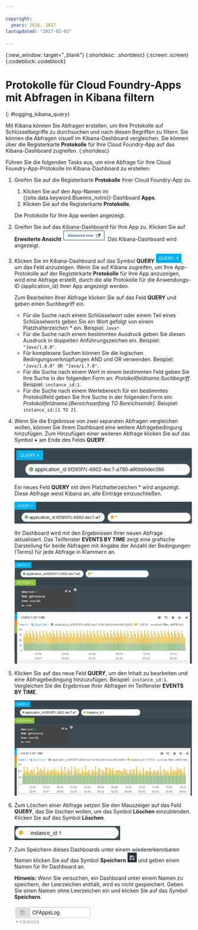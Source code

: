 ```yaml
---

copyright:
  years: 2016, 2017
lastupdated: "2017-02-02"

---
```


{:new_window: target="_blank"}
{:shortdesc: .shortdesc}
{:screen:.screen}
{:codeblock:.codeblock}


# Protokolle für Cloud Foundry-Apps mit Abfragen in Kibana filtern
{: #logging_kibana_query}

Mit Kibana können Sie Abfragen erstellen, um Ihre Protokolle auf Schlüsselbegriffe zu durchsuchen und nach diesen Begriffen zu filtern. Sie können die Abfragen visuell im Kibana-Dashboard vergleichen. Sie können über die Registerkarte **Protokolle** für Ihre Cloud Foundry-App auf das Kibana-Dashboard zugreifen. 
{:shortdesc}

Führen Sie die folgenden Tasks aus, um eine Abfrage für Ihre Cloud Foundry-App-Protokolle im Kibana-Dashboard zu erstellen:

1. Greifen Sie auf die Registerkarte **Protokolle** Ihrer Cloud Foundry-App zu. 

    1. Klicken Sie auf den App-Namen im {{site.data.keyword.Bluemix_notm}}-Dashboard **Apps**.
    2. Klicken Sie auf die Registerkarte **Protokolle**. 
    
    Die Protokolle für Ihre App werden angezeigt.

2. Greifen Sie auf das Kibana-Dashboard für Ihre App zu. Klicken Sie auf **Erweiterte Ansicht** ![Link für erweiterte Ansicht](images/logging_advanced_view.jpg "Link für Erweiterte Ansicht"). Das Kibana-Dashboard wird angezeigt.

3. Klicken Sie im Kibana-Dashboard auf das Symbol **QUERY** ![Abfragesymbol](images/logging_query.jpg "Abfragesymbol"), um das Feld anzuzeigen. Wenn Sie auf Kibana zugreifen, um Ihre App-Protokolle auf der Registerkarte **Protokolle** für Ihre App anzuzeigen, wird eine Abfrage erstellt, durch die alle Protokolle für die Anwendungs-ID (application_id) Ihrer App angezeigt werden.
	
    Zum Bearbeiten Ihrer Abfrage klicken Sie auf das Feld **QUERY** und geben einen Suchbegriff ein.

    * Für die Suche nach einem Schlüsselwort oder einem Teil eines Schlüsselworts geben Sie ein Wort gefolgt von einem Platzhalterzeichen \* ein. Beispiel: `Java*`. 
	* Für die Suche nach einem bestimmten Ausdruck geben Sie diesen Ausdruck in doppelten Anführungszeichen ein. Beispiel: `"Java/1.8.0"`.
	* Für komplexere Suchen können Sie die logischen Bedingungsverknüpfungen AND und OR verwenden. Beispiel: `"Java/1.8.0" OR "Java/1.7.0"`.
	* Für die Suche nach einem Wert in einem bestimmten Feld geben Sie Ihre Suche in der folgenden Form an: *Protokollfeldname:Suchbegriff*. Beispiel: `instance_id:1`.
	* Für die Suche nach einem Wertebereich für ein bestimmtes Protokollfeld geben Sie Ihre Suche in der folgenden Form ein: *Protokollfeldname:[Bereichsanfang TO Bereichsende]*. Beispiel: `instance_id:[1 TO 2]`.

4. Wenn Sie die Ergebnisse von zwei separaten Abfragen vergleichen wollen, können Sie Ihrem Dashboard eine weitere Abfragebedingung hinzufügen. Zum Hinzufügen einer weiteren Abfrage klicken Sie auf das Symbol **+** am Ende des Felds **QUERY**.

    ![Abfragefeld](images/logging_query_field.jpg "Abfragefeld")
	
    Ein neues Feld **QUERY** mit dem Platzhalterzeichen \* wird angezeigt. Diese Abfrage weist Kibana an, alle Einträge einzuschließen.
	
    ![Zusätzliches Abfragefeld](images/logging_additional_query_field.jpg "Zusätzliches Abfragefeld")
	
    Ihr Dashboard wird mit den Ergebnissen Ihrer neuen Abfrage aktualisiert. Das Teilfenster **EVENTS BY TIME** zeigt eine grafische Darstellung für beide Abfragen mit Angabe der Anzahl der Bedingungen (Terms) für jede Abfrage in Klammern an. 
	
    ![Dashboard mit einem Diagramm für beide Abfragen](images/logging_dashboard_queries.jpg "Dashboard mit einem Diagramm für beide Abfragen")
	
5. Klicken Sie auf das neue Feld **QUERY**, um den Inhalt zu bearbeiten und eine Abfragebedingung hinzuzufügen. Beispiel: `instance_id:1`. Vergleichen Sie die Ergebnisse Ihrer Abfragen im Teilfenster **EVENTS BY TIME**.

    ![Dashboard mit einem Diagramm für beide Abfragen](images/logging_dashboard_queries2.jpg "Dashboard mit einem Diagramm für beide Abfragen")

6. Zum Löschen einer Abfrage setzen Sie den Mauszeiger auf das Feld **QUERY**, das Sie löschen wollen, um das Symbol **Löschen** einzublenden. Klicken Sie auf das Symbol **Löschen**.

    ![Abfragefeld mit Löschsymbol](images/logging_delete_query.jpg "Abfragefeld mit Löschsymbol")

7. Zum Speichern dieses Dashboards unter einem wiedererkennbaren Namen klicken Sie auf das Symbol **Speichern** ![Symbol für Speichern](images/logging_save.jpg "Symbol für Speichern") und geben einen Namen für Ihr Dashboard an. 

    **Hinweis:** Wenn Sie versuchen, ein Dashboard unter einem Namen zu speichern, der Leerzeichen enthält, wird es nicht gespeichert. Geben Sie einen Namen ohne Leerzeichen ein und klicken Sie auf das Symbol **Speichern**.

    ![Name zum Speichern des Dashboards](images/logging_save_dashboard.jpg "Name zum Speichern des Dashboards")


